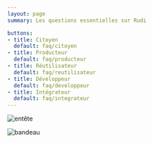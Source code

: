 ```yaml
---
layout: page
summary: Les questions essentielles sur Rudi

buttons:
- title: Citoyen
  default: faq/citoyen
- title: Producteur
  default: faq/producteur
- title: Réutilisateur
  default: faq/reutilisateur
- title: Développeur
  default: faq/developpeur
- title: Intégrateur
  default: faq/integrateur
---
```


![entête](/assets/images/109140019/235720182-af89fa9e-0268-4453-a5ed-cf424ff9bbe1.PNG)


![bandeau](/assets/images/109140019/235708199-9a82ffde-f623-4e90-967a-80d3865e4edb.PNG)
